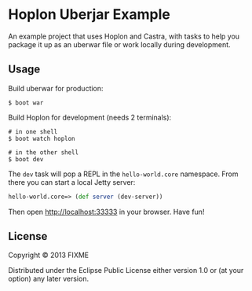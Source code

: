 # Hoplon Uberjar Example

An example project that uses Hoplon and Castra, with tasks to help you package
it up as an uberwar file or work locally during development.

## Usage

Build uberwar for production:

```
$ boot war
```

Build Hoplon for development (needs 2 terminals):

```
# in one shell
$ boot watch hoplon

# in the other shell
$ boot dev
```

The `dev` task will pop a REPL in the `hello-world.core` namespace. From there
you can start a local Jetty server:

```clojure
hello-world.core=> (def server (dev-server))
```

Then open [http://localhost:33333](http://localhost:33333) in your browser. Have
fun!

## License

Copyright © 2013 FIXME

Distributed under the Eclipse Public License either version 1.0 or (at
your option) any later version.
